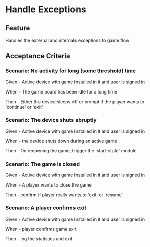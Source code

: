 # Handle Exceptions

## Feature

  Handles the external and internals exceptions to game flow
  
## Acceptance Criteria
  
### Scenario: No activity for long (some threshold) time
  
  Given - Active device with game installed in it and user is signed in
  
  When - The game board has been idle for a long time
  
  Then - Either the device sleeps off or
  prompt if the player wants to 'continue' or 'exit'
  
### Scenario: The device shuts abruptly

  Given - Active device with game installed in it and user is signed in
  
  When - the device shuts down during an active game
  
  Then - On reopening the game, trigger the 'start-state' module
  
### Scenario: The game is closed

  Given - Active device with game installed in it and user is signed in
  
  When - A player wants to close the game
  
  Then - confirm if player really wants to 'exit' or 'resume'
  
### Scenario: A player confirms exit

  Given - Active device with game installed in it and user is signed in
  
  When - player confirms game exit
  
  Then - log the statistics and exit
